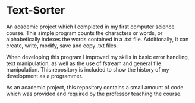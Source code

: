 # Text-Sorter

An academic project which I completed in my first computer science course.  This simple program counts the characters or words, or alphabetically indexes the words contained in a .txt file.  Additionally, it can create, write, modify, save and copy .txt files.

When developing this program I improved my skills in basic error handling, text manipulation, as well as the use of fstream and general file manipulation.  This repository is included to show the history of my development as a programmer.

As an academic project, this repository contains a small amount of code which was provided and required by the professor teaching the course.
